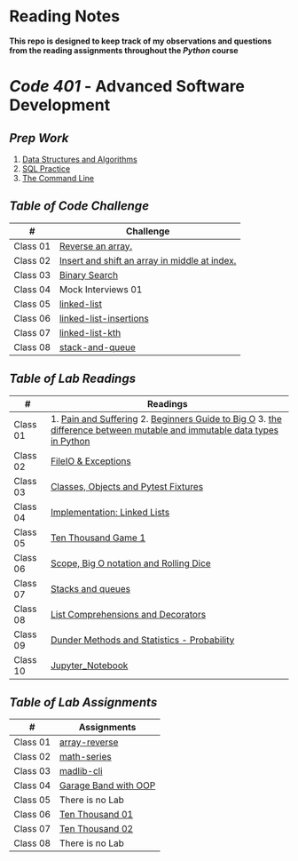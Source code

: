 # Reading Notes
**This repo is designed to keep track of my observations and questions from the reading assignments throughout the *Python* course**

# *Code 401* - Advanced Software Development
## *Prep Work*
1. [Data Structures and Algorithms](./DSA.md)
2. [SQL Practice](./SQL_Practice.md)
3. [The Command Line](./The_Command_Line.md)


## *Table of Code Challenge*

| #  | Challenge                                                |
|-|-|
| Class 01  | [Reverse an array.](https://github.com/qaisdw/data-structures-and-algorithms/tree/main/array-reverse) |
| Class 02  | [Insert and shift an array in middle at index.](https://github.com/qaisdw/data-structures-and-algorithms/tree/main/array-insert-shift) |
| Class 03  | [Binary Search](https://github.com/qaisdw/data-structures-and-algorithms/tree/main/array-binary-search) |
| Class 04  | Mock Interviews 01 |
| Class 05  | [linked-list](https://github.com/qaisdw/data-structures-and-algorithms/tree/main/linked-list) |
| Class 06  | [linked-list-insertions](https://github.com/qaisdw/data-structures-and-algorithms/tree/main/linked-list) |
| Class 07  | [linked-list-kth](https://github.com/qaisdw/data-structures-and-algorithms/tree/main/linked-list) |
| Class 08  | [stack-and-queue](https://github.com/qaisdw/data-structures-and-algorithms/tree/main/stack-and-queue) |





## *Table of Lab Readings*
| #  | Readings                                                |
|-|-|
| Class 01  | 1. [Pain and Suffering](./Pain_and_Suffering.md) 2. [Beginners Guide to Big O](./Guide_to_Big_O.md) 3. [the difference between mutable and immutable data types in Python](./mutable&immutable.md) |
| Class 02  |  [FileIO & Exceptions](./FileIO_&_Exceptions.md) |
| Class 03  |  [Classes, Objects and Pytest Fixtures](./Readings_Topic.md) |
| Class 04  |  [Implementation: Linked Lists](./Linked_Lists.md) |
| Class 05  |  [Ten Thousand Game 1](./Ten_Thousand_Game_1.md) |
| Class 06  |  [Scope, Big O notation and Rolling Dice](./Scope_Big_O_notation_Rolling_Dice.md) |
| Class 07  |  [Stacks and queues](./Stacks_and_queues.md) |
| Class 08  |  [List Comprehensions and Decorators](./Class08.md) |
| Class 09  |  [Dunder Methods and Statistics - Probability](./Class09.md) |
| Class 10  |  [Jupyter_Notebook](./Jupyter_Notebook.md) |







## *Table of Lab Assignments*

| #  | Assignments                                                |
|-|-|
| Class 01  |  [array-reverse](https://github.com/qaisdw/snakes_cafe) |
| Class 02  |  [math-series](https://github.com/qaisdw/math-series) |
| Class 03  |  [madlib-cli](https://github.com/qaisdw/madlib-cli) |
| Class 04  |  [Garage Band with OOP](https://github.com/qaisdw/pythonic-garage-band) |
| Class 05  |  There is no Lab |
| Class 06  |  [Ten Thousand 01](https://github.com/qaisdw/ten_thousand) |
| Class 07  |  [Ten Thousand 02](https://github.com/qaisdw/ten_thousand) |
| Class 08  |  There is no Lab |













